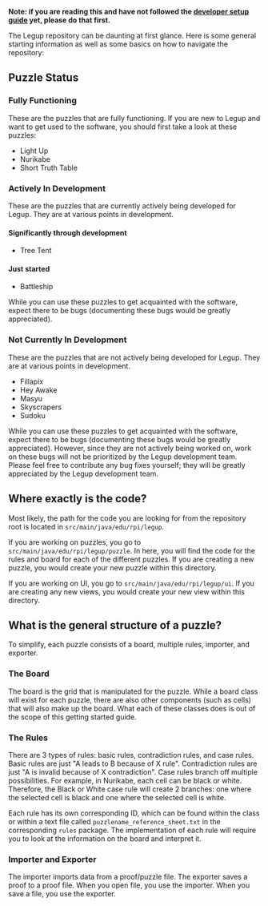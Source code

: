 **Note: if you are reading this and have not followed the [developer setup guide](https://github.com/Bram-Hub/Legup/wiki/Programming-Setup-Guide) yet, please do that first.**

The Legup repository can be daunting at first glance. Here is some general starting information as well as some basics on how to navigate the repository:

## Puzzle Status
### Fully Functioning
These are the puzzles that are fully functioning. If you are new to Legup and want to get used to the software, you should first take a look at these puzzles:
* Light Up
* Nurikabe
* Short Truth Table

### Actively In Development
These are the puzzles that are currently actively being developed for Legup. They are at various points in development. 
#### Significantly through development
* Tree Tent
#### Just started
* Battleship

While you can use these puzzles to get acquainted with the software, expect there to be bugs (documenting these bugs would be greatly appreciated).

### Not Currently In Development
These are the puzzles that are not actively being developed for Legup. They are at various points in development. 
* Fillapix
* Hey Awake
* Masyu
* Skyscrapers
* Sudoku

While you can use these puzzles to get acquainted with the software, expect there to be bugs (documenting these bugs would be greatly appreciated). However, since they are not actively being worked on, work on these bugs will not be prioritized by the Legup development team. Please feel free to contribute any bug fixes yourself; they will be greatly appreciated by the Legup development team.

## Where exactly is the code?
Most likely, the path for the code you are looking for from the repository root is located in `src/main/java/edu/rpi/legup`. 

If you are working on puzzles, you go to `src/main/java/edu/rpi/legup/puzzle`. In here, you will find the code for the rules and board for each of the different puzzles. If you are creating a new puzzle, you would create your new puzzle within this directory.

If you are working on UI, you go to `src/main/java/edu/rpi/legup/ui`. If you are creating any new views, you would create your new view within this directory.

## What is the general structure of a puzzle?
To simplify, each puzzle consists of a board, multiple rules, importer, and exporter.
### The Board
The board is the grid that is manipulated for the puzzle. While a board class will exist for each puzzle, there are also other components (such as cells) that will also make up the board. What each of these classes does is out of the scope of this getting started guide.

### The Rules
There are 3 types of rules: basic rules, contradiction rules, and case rules. Basic rules are just "A leads to B because of X rule". Contradiction rules are just "A is invalid because of X contradiction". Case rules branch off multiple possibilities. For example, in Nurikabe, each cell can be black or white. Therefore, the Black or White case rule will create 2 branches: one where the selected cell is black and one where the selected cell is white.

Each rule has its own corresponding ID, which can be found within the class or within a text file called `puzzlename_reference_sheet.txt` in the corresponding `rules` package. The implementation of each rule will require you to look at the information on the board and interpret it.

### Importer and Exporter
The importer imports data from a proof/puzzle file. The exporter saves a proof to a proof file. When you open file, you use the importer. When you save a file, you use the exporter.